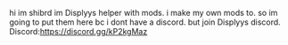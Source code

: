 hi im shibrd im Displyys helper with mods.
i make my own mods to.
so im going to put them here bc i dont have a discord.
but join Displyys discord.                               Discord:https://discord.gg/kP2kgMaz
